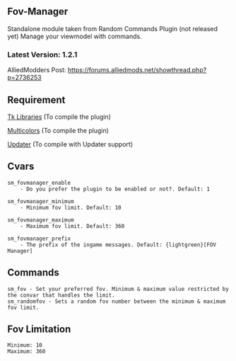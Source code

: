 ## Fov-Manager
Standalone module taken from Random Commands Plugin (not released yet)
Manage your viewmodel with commands.

### Latest Version: 1.2.1

AlliedModders Post: https://forums.alliedmods.net/showthread.php?p=2736253

## Requirement
[Tk Libraries](https://github.com/Teamkiller324/Tklib) (To compile the plugin)

[Multicolors](https://github.com/Bara/Multi-Colors) (To compile the plugin)

[Updater](https://github.com/Teamkiller324/Updater) (To compile with Updater support)

## Cvars
```
sm_fovmanager_enable
	- Do you prefer the plugin to be enabled or not?. Default: 1

sm_fovmanager_minimum
	- Minimum fov limit. Default: 10

sm_fovmanager_maximum
	- Maximum fov limit. Default: 360

sm_fovmanager_prefix
	- The prefix of the ingame messages. Default: {lightgreen}[FOV Manager]
```

## Commands
```
sm_fov - Set your preferred fov. Minimum & maximum value restricted by the convar that handles the limit.
sm_randomfov - Sets a random fov number between the minimum & maximum fov limit.
```

## Fov Limitation
```
Minimum: 10
Maximum: 360
```
